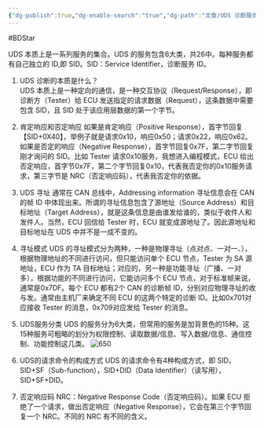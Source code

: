 ```yaml
---
{"dg-publish":true,"dg-enable-search":"true","dg-path":"文章/UDS 诊断服务总结.md","permalink":"/文章/UDS 诊断服务总结/","dgEnableSearch":"true","dgPassFrontmatter":true,"created":"2019-11-28T17:08:38.000+08:00","updated":"2023-11-14T13:32:55.000+08:00"}
---
```


#BDStar 

UDS 本质上是一系列服务的集合。UDS 的服务包含6大类，共26中。每种服务都有自己独立的 ID,即 SID。SID：Service Identifier，诊断服务 ID。

1. UDS 诊断的本质是什么？    
UDS 本质上是一种定向的通信，是一种交互协议（Request/Response），即诊断方（Tester）给 ECU 发送指定的请求数据（Request），这条数据中需要包含 SID，且 SID 处于该应用层数据的第一个字节。

2.  肯定响应和否定响应
如果是肯定响应（Positive Response），首字节回复【SID+0X40】，举例子就是请求0x10，响应0x50；请求0x22，响应0x62。如果是否定的响应（Negative Response），首字节回复0x7F，第二字节回复刚才询问的 SID。比如 Tester 请求0x10服务，我想进入编程模式，ECU 给出否定响应，首字节0x7F，第二个字节回复0x10，代表我否定你的0x10服务请求，第三字节是 NRC（否定响应码），代表我否定你的依据。

3.  UDS 寻址
通常在 CAN 总线中，Addressing information 寻址信息会在 CAN 的帧 ID 中体现出来。所谓的寻址信息包含了源地址（Source Address）和目标地址（Target Address），就是这条信息是由谁发给谁的，类似于收件人和发件人。当然，ECU 回信给 Tester 时，ECU 就变成源地址了。因此源地址和目标地址在 UDS 中并不是一成不变的。

4.  寻址模式
UDS 的寻址模式分为两种，一种是物理寻址（点对点、一对一、），根据物理地址的不同进行访问，但只能访问单个 ECU 节点，Tester 为 SA 源地址，ECU 作为 TA 目标地址；对应的，另一种是功能寻址（广播、一对多），根据功能的不同进行访问，它能访问多个 ECU 节点，对于标准帧来说，通常是0x7DF。每个 ECU 都有2个 CAN 的诊断帧 ID，分别对应物理寻址的收与发。通常由主机厂来确定不同 ECU 的这两个特定的诊断 ID。比如0x701对应接收 Tester 的消息，0x709对应发给 Tester 的消息。

5.  UDS服务分类
UDS 的服务分为6大类，但常用的服务是加背景色的15种。这15种服务可粗略的划分为权限控制、读取数据/信息、写入数据/信息、通信控制、功能控制这几类。
![650](/img/user/0.Asset/resource/UDS_服务分类.png)

6.  UDS的请求命令的构成方式
UDS 的请求命令有4种构成方式，即 SID，SID+SF（Sub-function），SID+DID（Data Identifier）（读写用），SID+SF+DID。

7.  否定响应码
NRC：Negative Response Code（否定响应码）。如果 ECU 拒绝了一个请求，做出否定响应（Negative Response），它会在第三个字节回复一个 NRC。不同的 NRC 有不同的含义。